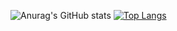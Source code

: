 ![Anurag's GitHub stats](https://github-readme-stats.vercel.app/api?username=bat-kryptonyte&count_private=true)
[![Top Langs](https://github-readme-stats.vercel.app/api/top-langs/?username=bat-kryptonyte&layout=compact)](https://github.com/bat-kryptonyte/github-readme-stats)
